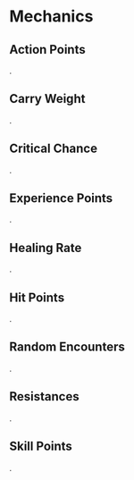 # Mechanics

## Action Points

.

## Carry Weight

.

## Critical Chance

.

## Experience Points

.

## Healing Rate

.

## Hit Points

.

## Random Encounters

.

## Resistances

.

## Skill Points

.
